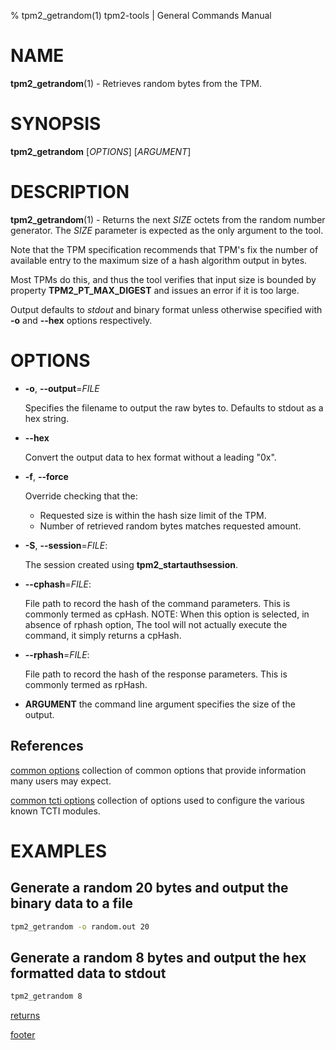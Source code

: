 % tpm2_getrandom(1) tpm2-tools | General Commands Manual

# NAME

**tpm2_getrandom**(1) - Retrieves random bytes from the TPM.

# SYNOPSIS

**tpm2_getrandom** [*OPTIONS*] [*ARGUMENT*]

# DESCRIPTION

**tpm2_getrandom**(1) - Returns the next _SIZE_ octets from the random number
generator. The _SIZE_ parameter is expected as the only argument to the tool.

Note that the TPM specification recommends that TPM's fix the number of
available entry to the maximum size of a hash algorithm output in bytes.

Most TPMs do this, and thus the tool verifies that input size is bounded by
property **TPM2_PT_MAX_DIGEST** and issues an error if it is too large.

Output defaults to *stdout* and binary format unless otherwise specified with
**-o** and **--hex** options respectively.

# OPTIONS

  * **-o**, **\--output**=_FILE_

    Specifies the filename to output the raw bytes to. Defaults to stdout as a
    hex string.

  * **\--hex**

	Convert the output data to hex format without a leading "0x".

  * **-f**, **\--force**

    Override checking that the:
    - Requested size is within the hash size limit of the TPM.
    - Number of retrieved random bytes matches requested amount.

  * **-S**, **\--session**=_FILE_:

    The session created using **tpm2_startauthsession**.

  * **\--cphash**=_FILE_:

    File path to record the hash of the command parameters. This is commonly
    termed as cpHash. NOTE: When this option is selected, in absence of rphash
    option, The tool will not actually execute the command, it simply returns a
    cpHash.

  * **\--rphash**=_FILE_:

    File path to record the hash of the response parameters. This is commonly
    termed as rpHash.

* **ARGUMENT** the command line argument specifies the size of the output.

## References

[common options](common/options.md) collection of common options that provide
information many users may expect.

[common tcti options](common/tcti.md) collection of options used to configure
the various known TCTI modules.

# EXAMPLES

## Generate a random 20 bytes and output the binary data to a file
```bash
tpm2_getrandom -o random.out 20
```

## Generate a random 8 bytes and output the hex formatted data to stdout
```bash
tpm2_getrandom 8
```

[returns](common/returns.md)

[footer](common/footer.md)
